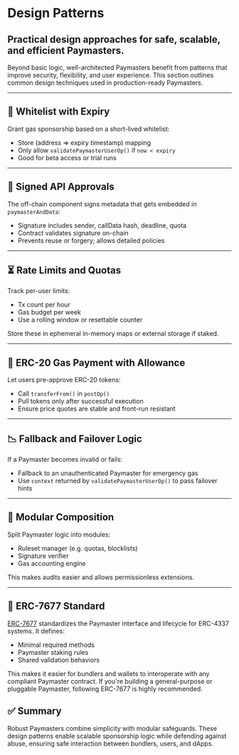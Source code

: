 
# Design Patterns

## Practical design approaches for safe, scalable, and efficient Paymasters.


Beyond basic logic, well-architected Paymasters benefit from patterns that improve security, flexibility, and user experience. This section outlines common design techniques used in production-ready Paymasters.

---

## 🧰 Whitelist with Expiry

Grant gas sponsorship based on a short-lived whitelist:

- Store (address => expiry timestamp) mapping
- Only allow `validatePaymasterUserOp()` if `now < expiry`
- Good for beta access or trial runs

---

## 🔐 Signed API Approvals

The off-chain component signs metadata that gets embedded in `paymasterAndData`:

- Signature includes sender, callData hash, deadline, quota
- Contract validates signature on-chain
- Prevents reuse or forgery; allows detailed policies

---

## ⏳ Rate Limits and Quotas

Track per-user limits:

- Tx count per hour
- Gas budget per week
- Use a rolling window or resettable counter

Store these in ephemeral in-memory maps or external storage if staked.

---

## 💸 ERC-20 Gas Payment with Allowance

Let users pre-approve ERC-20 tokens:

- Call `transferFrom()` in `postOp()`
- Pull tokens only after successful execution
- Ensure price quotes are stable and front-run resistant

---

## 📉 Fallback and Failover Logic

If a Paymaster becomes invalid or fails:

- Fallback to an unauthenticated Paymaster for emergency gas
- Use `context` returned by `validatePaymasterUserOp()` to pass failover hints

---

## 🔄 Modular Composition

Split Paymaster logic into modules:

- Ruleset manager (e.g. quotas, blocklists)
- Signature verifier
- Gas accounting engine

This makes audits easier and allows permissionless extensions.

---

## 📘 ERC-7677 Standard

[ERC-7677](https://eips.ethereum.org/EIPS/eip-7677) standardizes the Paymaster interface and lifecycle for ERC-4337 systems. It defines:

- Minimal required methods
- Paymaster staking rules
- Shared validation behaviors

This makes it easier for bundlers and wallets to interoperate with any compliant Paymaster contract. If you're building a general-purpose or pluggable Paymaster, following ERC-7677 is highly recommended.

## ✅ Summary

Robust Paymasters combine simplicity with modular safeguards. These design patterns enable scalable sponsorship logic while defending against abuse, ensuring safe interaction between bundlers, users, and dApps.
